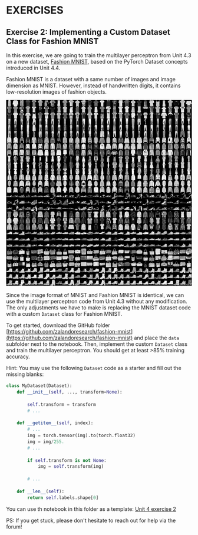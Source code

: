 # EXERCISES

## Exercise 2: Implementing a Custom Dataset Class for Fashion MNIST

In this exercise, we are going to train the multilayer perceptron from Unit 4.3 on a new dataset, [Fashion MNIST](https://github.com/zalandoresearch/fashion-mnist), based on the PyTorch Dataset concepts introduced in Unit 4.4.

Fashion MNIST is a dataset with a same number of images and image dimension as MNIST. However, instead of handwritten digits, it contains low-resolution images of fashion objects.

![](figures/fashion-mnist.png)



Since the image format of MNIST and Fashion MNIST is identical, we can use the multilayer perceptron code from Unit 4.3 without any modification. The only adjustments we have to make is replacing the MNIST dataset code with a custom `Dataset` class for Fashion MNIST.

To get started, download the GitHub folder [https://github.com/zalandoresearch/fashion-mnist](https://github.com/zalandoresearch/fashion-mnist) and place the `data` subfolder next to the notebook. Then, implement the custom `Dataset` class and train the multilayer perceptron. You should get at least >85% training accuracy.



Hint: You may use the following `Dataset` code as a starter and fill out the missing blanks:

```python
class MyDataset(Dataset):
    def __init__(self, ..., transform=None):

        self.transform = transform
        # ...

    def __getitem__(self, index):
        # ...
        img = torch.tensor(img).to(torch.float32)
        img = img/255.
        # ...

        if self.transform is not None:
            img = self.transform(img)

        # ...

    def __len__(self):
        return self.labels.shape[0]
```



You can use th notebook in this folder as a template: [Unit 4 exercise 2](https://github.com/Lightning-AI/dl-fundamentals/tree/main/unit04-multilayer-nets/exercises/2_fashion-mnist)



PS: If you get stuck, please don't hesitate to reach out for help via the forum!